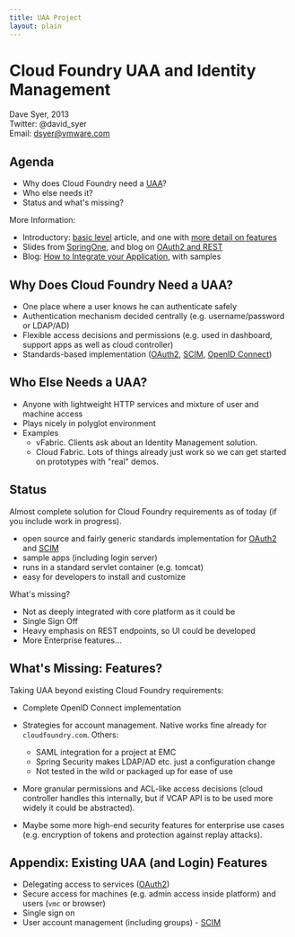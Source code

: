 ```yaml
---
title: UAA Project
layout: plain
---
```

# Cloud Foundry UAA and Identity Management

Dave Syer, 2013  
Twitter: @david_syer  
Email: dsyer@vmware.com

## Agenda

* Why does Cloud Foundry need a [UAA][]?
* Who else needs it?
* Status and what's missing?

More Information:

* Introductory: [basic level](http://blog.cloudfoundry.org/2012/07/23/uaa-intro/) article, and one with [more detail on features](http://blog.cloudfoundry.org/2012/07/24/high-level-features-of-the-uaa/)
* Slides from [SpringOne](http://www.slideshare.net/DaveSyer/when-and-why-would-i-use-oauth2), and blog on [OAuth2 and REST](http://blog.cloudfoundry.org/2012/10/09/oauth-rest/)
* Blog: [How to Integrate your Application](http://blog.cloudfoundry.org/2012/11/05/how-to-integrate-an-application-with-cloud-foundry-using-oauth2/), with samples

[UAA]: http://github.com/cloudfoundry/uaa

## Why Does Cloud Foundry Need a UAA?

* One place where a user knows he can authenticate safely
* Authentication mechanism decided centrally (e.g. username/password
  or LDAP/AD)
* Flexible access decisions and permissions (e.g. used in dashboard,
  support apps as well as cloud controller)
* Standards-based implementation ([OAuth2][oauth2wiki], [SCIM][],
  [OpenID Connect][OIDC])

[OIDC]: http://openid.net/connect/

## Who Else Needs a UAA?

* Anyone with lightweight HTTP services and mixture of user and
  machine access
* Plays nicely in polyglot environment
* Examples
    * vFabric. Clients ask about an Identity Management solution.
    * Cloud Fabric.  Lots of things already just work so we can get
      started on prototypes with "real" demos.
    
## Status

Almost complete solution for Cloud Foundry requirements as of today
(if you include work in progress).

* open source and fairly generic standards implementation for
  [OAuth2][oauth2wiki] and [SCIM][]
* sample apps (including login server)
* runs in a standard servlet container (e.g. tomcat)
* easy for developers to install and customize

What's missing?

* Not as deeply integrated with core platform as it could be
* Single Sign Off
* Heavy emphasis on REST endpoints, so UI could be developed
* More Enterprise features...

## What's Missing: Features?

Taking UAA beyond existing Cloud Foundry requirements:

* Complete OpenID Connect implementation

* Strategies for account management. Native works fine already for
  `cloudfoundry.com`.  Others:
    - SAML integration for a project at EMC
    - Spring Security makes LDAP/AD etc. just a configuration change
    - Not tested in the wild or packaged up for ease of use

* More granular permissions and ACL-like access decisions (cloud
  controller handles this internally, but if VCAP API is to be used
  more widely it could be abstracted).

* Maybe some more high-end security features for enterprise use cases
  (e.g. encryption of tokens and protection against replay attacks).

## Appendix: Existing UAA (and Login) Features

* Delegating access to services ([OAuth2][oauth2wiki])
* Secure access for machines (e.g. admin access inside platform) and
  users (`vmc` or browser)
* Single sign on
* User account management (including groups) - [SCIM][]

[SCIM]: www.simplecloud.info/specs/draft-scim-rest-api-01.html
[oauth2wiki]: http://en.wikipedia.org/wiki/OAuth#OAuth_2.0

